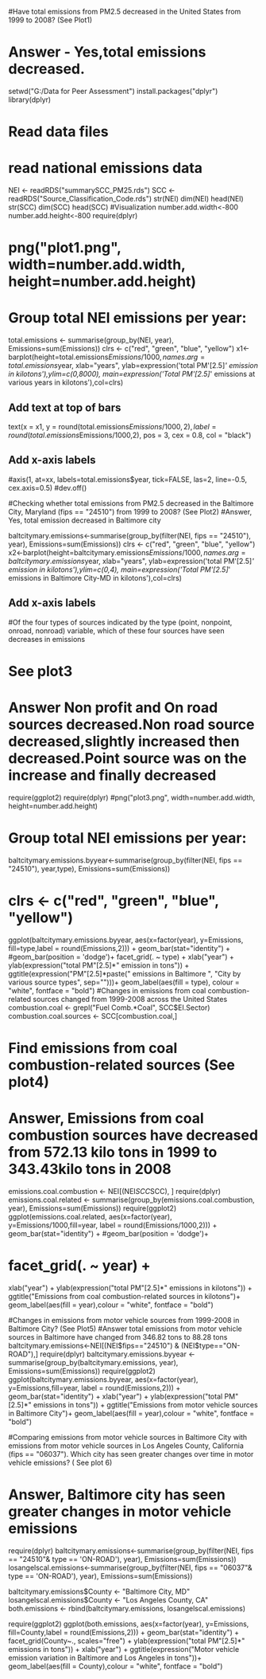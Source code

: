 #Have total emissions from PM2.5 decreased in the United States from 1999 to 2008? (See Plot1)
# Answer - Yes,total emissions decreased. 
setwd("G:/Data for Peer Assessment")
install.packages("dplyr")
library(dplyr)
# Read data files
# read national emissions data
NEI <- readRDS("summarySCC_PM25.rds")
SCC <- readRDS("Source_Classification_Code.rds")
str(NEI)
dim(NEI)
head(NEI)
str(SCC)
dim(SCC)
head(SCC)
#Visualization
number.add.width<-800
number.add.height<-800
require(dplyr)
# png("plot1.png", width=number.add.width, height=number.add.height)
# Group total NEI emissions per year:
total.emissions <- summarise(group_by(NEI, year), Emissions=sum(Emissions))
clrs <- c("red", "green", "blue", "yellow")
x1<-barplot(height=total.emissions$Emissions/1000, names.arg=total.emissions$year,
            xlab="years", ylab=expression('total PM'[2.5]*' emission in kilotons'),ylim=c(0,8000),
            main=expression('Total PM'[2.5]*' emissions at various years in kilotons'),col=clrs)
## Add text at top of bars
text(x = x1, y = round(total.emissions$Emissions/1000,2), label = round(total.emissions$Emissions/1000,2), pos = 3, cex = 0.8, col = "black")
## Add x-axis labels 
#axis(1, at=xx, labels=total.emissions$year, tick=FALSE, las=2, line=-0.5, cex.axis=0.5)
#dev.off()

#Checking whether total emissions from PM2.5 decreased in the Baltimore City, Maryland (fips == "24510") from 1999 to 2008? (See Plot2)
#Answer, Yes, total emission decreased in Baltimore city

baltcitymary.emissions<-summarise(group_by(filter(NEI, fips == "24510"), year), Emissions=sum(Emissions))
clrs <- c("red", "green", "blue", "yellow")
x2<-barplot(height=baltcitymary.emissions$Emissions/1000, names.arg=baltcitymary.emissions$year,
            xlab="years", ylab=expression('total PM'[2.5]*' emission in kilotons'),ylim=c(0,4),
            main=expression('Total PM'[2.5]*' emissions in Baltimore City-MD in kilotons'),col=clrs)

## Add x-axis labels 

#Of the four types of sources indicated by the type (point, nonpoint, onroad, nonroad) variable, which of these four sources have seen decreases in emissions
# See plot3
# Answer Non profit and On road sources decreased.Non road source decreased,slightly increased then decreased.Point source was on the increase and finally decreased 
require(ggplot2)
require(dplyr)
#png("plot3.png", width=number.add.width, height=number.add.height)
# Group total NEI emissions per year:
baltcitymary.emissions.byyear<-summarise(group_by(filter(NEI, fips == "24510"), year,type), Emissions=sum(Emissions))
# clrs <- c("red", "green", "blue", "yellow")
ggplot(baltcitymary.emissions.byyear, aes(x=factor(year), y=Emissions, fill=type,label = round(Emissions,2))) +
  geom_bar(stat="identity") +
  #geom_bar(position = 'dodge')+
  facet_grid(. ~ type) +
  xlab("year") +
  ylab(expression("total PM"[2.5]*" emission in tons")) +
  ggtitle(expression("PM"[2.5]*paste(" emissions in Baltimore ",
                                     "City by various source types", sep="")))+
  geom_label(aes(fill = type), colour = "white", fontface = "bold")
#Changes in emissions from coal combustion-related sources changed from 1999-2008 across the United States
combustion.coal <- grepl("Fuel Comb.*Coal", SCC$EI.Sector)
combustion.coal.sources <- SCC[combustion.coal,]

# Find emissions from coal combustion-related sources (See plot4)
# Answer, Emissions from coal combustion sources have decreased from 572.13 kilo tons in 1999 to 343.43kilo tons in 2008
emissions.coal.combustion <- NEI[(NEI$SCC %in% combustion.coal.sources$SCC), ]
require(dplyr)
emissions.coal.related <- summarise(group_by(emissions.coal.combustion, year), Emissions=sum(Emissions))
require(ggplot2)
ggplot(emissions.coal.related, aes(x=factor(year), y=Emissions/1000,fill=year, label = round(Emissions/1000,2))) +
  geom_bar(stat="identity") +
  #geom_bar(position = 'dodge')+
  # facet_grid(. ~ year) +
  xlab("year") +
  ylab(expression("total PM"[2.5]*" emissions in kilotons")) +
  ggtitle("Emissions from coal combustion-related sources in kilotons")+
  geom_label(aes(fill = year),colour = "white", fontface = "bold")


#Changes in emissions from motor vehicle sources from 1999-2008 in Baltimore City? (See Plot5)
#Answer total emissions from motor vehicle sources in Baltimore have changed from 346.82 tons to 88.28 tons
baltcitymary.emissions<-NEI[(NEI$fips=="24510") & (NEI$type=="ON-ROAD"),]
require(dplyr)
baltcitymary.emissions.byyear <- summarise(group_by(baltcitymary.emissions, year), Emissions=sum(Emissions))
require(ggplot2)
ggplot(baltcitymary.emissions.byyear, aes(x=factor(year), y=Emissions,fill=year, label = round(Emissions,2))) +
  geom_bar(stat="identity") +
  xlab("year") +
  ylab(expression("total PM"[2.5]*" emissions in tons")) +
  ggtitle("Emissions from motor vehicle sources in Baltimore City")+
  geom_label(aes(fill = year),colour = "white", fontface = "bold")


#Comparing emissions from motor vehicle sources in Baltimore City with emissions from motor vehicle sources in Los Angeles County, California (fips == "06037"). Which city has seen greater changes over time in motor vehicle emissions? ( See plot 6)
# Answer, Baltimore city has seen greater changes in motor vehicle emissions
require(dplyr)
baltcitymary.emissions<-summarise(group_by(filter(NEI, fips == "24510"& type == 'ON-ROAD'), year), Emissions=sum(Emissions))
losangelscal.emissions<-summarise(group_by(filter(NEI, fips == "06037"& type == 'ON-ROAD'), year), Emissions=sum(Emissions))

baltcitymary.emissions$County <- "Baltimore City, MD"
losangelscal.emissions$County <- "Los Angeles County, CA"
both.emissions <- rbind(baltcitymary.emissions, losangelscal.emissions)

require(ggplot2)
ggplot(both.emissions, aes(x=factor(year), y=Emissions, fill=County,label = round(Emissions,2))) +
  geom_bar(stat="identity") + 
  facet_grid(County~., scales="free") +
  ylab(expression("total PM"[2.5]*" emissions in tons")) + 
  xlab("year") +
  ggtitle(expression("Motor vehicle emission variation in Baltimore and Los Angeles in tons"))+
  geom_label(aes(fill = County),colour = "white", fontface = "bold")